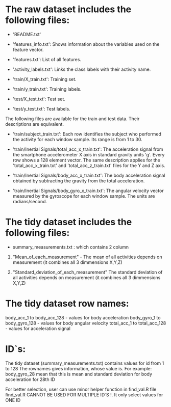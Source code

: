 The raw dataset includes the following files:
=========================================

- 'README.txt'

- 'features_info.txt': Shows information about the variables used on the feature vector.

- 'features.txt': List of all features.

- 'activity_labels.txt': Links the class labels with their activity name.

- 'train/X_train.txt': Training set.

- 'train/y_train.txt': Training labels.

- 'test/X_test.txt': Test set.

- 'test/y_test.txt': Test labels.

The following files are available for the train and test data. Their descriptions are equivalent. 

- 'train/subject_train.txt': Each row identifies the subject who performed the activity for each window sample. Its range is from 1 to 30. 

- 'train/Inertial Signals/total_acc_x_train.txt': The acceleration signal from the smartphone accelerometer X axis in standard gravity units 'g'. Every row shows a 128 element vector. The same description applies for the 'total_acc_x_train.txt' and 'total_acc_z_train.txt' files for the Y and Z axis. 

- 'train/Inertial Signals/body_acc_x_train.txt': The body acceleration signal obtained by subtracting the gravity from the total acceleration. 

- 'train/Inertial Signals/body_gyro_x_train.txt': The angular velocity vector measured by the gyroscope for each window sample. The units are radians/second. 


The tidy dataset includes the following files:
=========================================

- summary_measurements.txt : which contains 2 column

1) "Mean_of_each_measurement" - The mean of all activities depends on  measurement
 (it combines all 3 dimmensions X,Y,Z)

2) "Standard_deviation_of_each_measurement" The standard deviation of all activities depends on  measurement
 (it combines all 3 dimmensions X,Y,Z)


The tidy dataset row names:
=========================================

body_acc_1 to body_acc_128 - values for body acceleration 
body_gyro_1 to body_gyro_128 - values for body angular velocity
total_acc_1 to total_acc_128 -  values for acceleration signal

ID`s:
=========================================

The tidy dataset (summary_measurements.txt)  contains values for id from 1 to 128
The rownames gives information, whose value is. For example:
body_gyro_28 mean that this is mean and standard deviation for body acceleration for 28th ID

For better selection, user can use minor helper function in find_val.R file
find_val.R CANNOT BE USED FOR MULTIPLE ID`S !. It only select values for ONE ID



